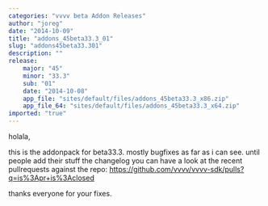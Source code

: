 ```yaml
---
categories: "vvvv beta Addon Releases"
author: "joreg"
date: "2014-10-09"
title: "addons_45beta33.3_01"
slug: "addons45beta33.301"
description: ""
release: 
    major: "45"
    minor: "33.3"
    sub: "01"
    date: "2014-10-08"
    app_file: "sites/default/files/addons_45beta33.3_x86.zip"
    app_file_64: "sites/default/files/addons_45beta33.3_x64.zip"
imported: "true"
---
```



holala,

this is the addonpack for beta33.3. mostly bugfixes as far as i can see. until people add their stuff the changelog you can have a look at the recent pullrequests against the repo: https://github.com/vvvv/vvvv-sdk/pulls?q=is%3Apr+is%3Aclosed

thanks everyone for your fixes. 